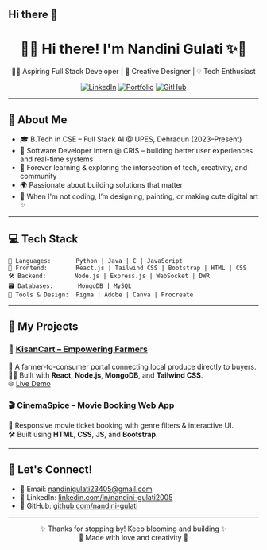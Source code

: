 ## Hi there 👋

<div align="center">

# 🌸✨ Hi there! I'm Nandini Gulati ✨🌸  
👩‍💻 Aspiring Full Stack Developer | 🎨 Creative Designer | 💡 Tech Enthusiast  

[![LinkedIn](https://img.shields.io/badge/LinkedIn-blue?style=flat&logo=linkedin)](https://www.linkedin.com/in/nandini-gulati2005)
[![Portfolio](https://img.shields.io/badge/Portfolio-KisanCart-9cf?style=flat&logo=vercel)](https://kisancart.vercel.app/)
[![GitHub](https://img.shields.io/badge/GitHub-nandini--gulati-black?style=flat&logo=github)](https://github.com/nandini-gulati)

</div>

---

## 🌼 About Me

- 🎓 B.Tech in CSE – Full Stack AI @ UPES, Dehradun (2023–Present)  
- 💼 Software Developer Intern @ CRIS – building better user experiences and real-time systems  
- 🌱 Forever learning & exploring the intersection of tech, creativity, and community  
- 🌍 Passionate about building solutions that matter  
- 🎨 When I'm not coding, I’m designing, painting, or making cute digital art ✨

---

## 💻 Tech Stack

```plaintext
💬 Languages:       Python | Java | C | JavaScript
🎨 Frontend:        React.js | Tailwind CSS | Bootstrap | HTML | CSS
🛠️ Backend:        Node.js | Express.js | WebSocket | DWR
🗃️ Databases:       MongoDB | MySQL
🧠 Tools & Design:  Figma | Adobe | Canva | Procreate
```

---

## 🧩 My Projects

### 🌾 [KisanCart – Empowering Farmers](https://github.com/nandini-gulati/kisancart)
🛒 A farmer-to-consumer portal connecting local produce directly to buyers.  
🧑‍🌾 Built with **React**, **Node.js**, **MongoDB**, and **Tailwind CSS**.  
🌐 [Live Demo](https://kisancart.vercel.app)

### 🎬 CinemaSpice – Movie Booking Web App
🍿 Responsive movie ticket booking with genre filters & interactive UI.  
🛠️ Built using **HTML**, **CSS**, **JS**, and **Bootstrap**.

---

## 🌸 Let's Connect!

- 📧 Email: [nandinigulati23405@gmail.com](mailto:nandinigulati23405@gmail.com)  
- 💼 LinkedIn: [linkedin.com/in/nandini-gulati2005](https://www.linkedin.com/in/nandini-gulati2005)  
- 💖 GitHub: [github.com/nandini-gulati](https://github.com/nandini-gulati)

---

<div align="center">

✨ Thanks for stopping by! Keep blooming and building ✨  
🌷 Made with love and creativity 💫  

</div>
